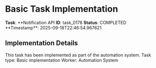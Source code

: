 # Basic Task Implementation

**Task**: **Notification API
**ID**: task_0178
**Status**: COMPLETED
**Timestamp\*\*: 2025-09-18T22:46:54.967621

## Implementation Details

This task has been implemented as part of the automation system.
Task type: Basic implementation
Worker: Automation System
